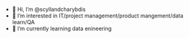 - 👋 Hi, I’m @scyllandcharybdis
- 👀 I’m interested in IT/project management/product mangement/data learn/QA
- 🌱 I’m currently learning data enineering

<!---
scyllandcharybdis/scyllandcharybdis is a ✨ special ✨ repository because its `README.md` (this file) appears on your GitHub profile.
You can click the Preview link to take a look at your changes.
--->
